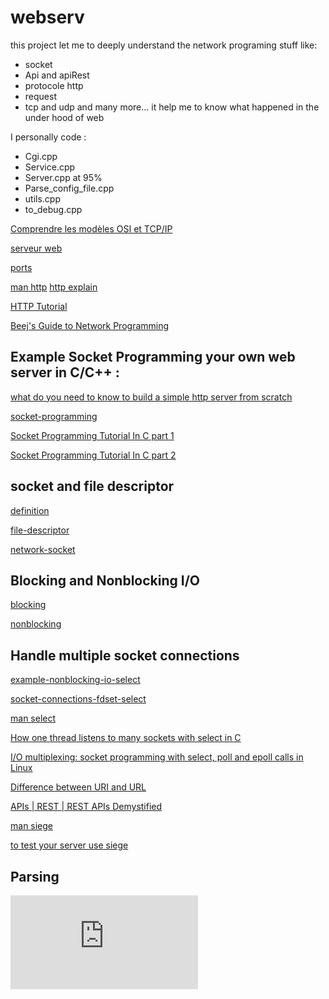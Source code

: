 # webserv


this project let me to deeply understand the network programing stuff like:
- socket
- Api and apiRest
- protocole http
- request 
- tcp and udp
and many more...
it help me to know what happened in the under hood of web

I personally code :
- Cgi.cpp
- Service.cpp
- Server.cpp at 95%
- Parse_config_file.cpp
- utils.cpp
- to_debug.cpp


[Comprendre les modèles OSI et TCP/IP](https://www.youtube.com/watch?v=26jazyc7VNk)
  
[serveur web](https://www.youtube.com/watch?v=msB9AvJ4bTM)
  
[ports](https://www.youtube.com/watch?v=YSl6bordSh8)
  
[man http](https://www.w3.org/Protocols/)
[http explain](https://www.youtube.com/watch?v=Qxs2S4agyxk)

[HTTP Tutorial](https://www.tutorialspoint.com/http/index.htm)

[Beej's Guide to Network Programming](http://beej.us/guide/bgnet/html)
    
## Example Socket Programming your own web server in C/C++ :<br>
[what do you need to know to build a simple http server from scratch](https://medium.com/from-the-scratch/http-server-what-do-you-need-to-know-to-build-a-simple-http-server-from-scratch-d1ef8945e4fa)

[socket-programming](https://www.geeksforgeeks.org/socket-programming-cc/)

[Socket Programming Tutorial In C part 1](https://www.youtube.com/watch?v=LtXEMwSG5-8)

[Socket Programming Tutorial In C part 2](https://www.youtube.com/watch?v=mStnzIEprH8)

## socket and file descriptor

[definition](https://docs.oracle.com/javase/tutorial/networking/sockets/definition.html#:~:text=A%20socket%20is%20one%20endpoint,address%20and%20a%20port%20number.)

[file-descriptor](https://www.computerhope.com/jargon/f/file-descriptor.htm)


[network-socket](https://www.computerhope.com/jargon/n/network-socket.htm)

## Blocking and Nonblocking I/O
[blocking](http://faculty.salina.k-state.edu/tim/ossg/Device/blocking.html)

[nonblocking](https://www.ibm.com/docs/en/i/7.4?topic=concepts-nonblocking-io)

## Handle multiple socket connections 

[example-nonblocking-io-select](https://www.ibm.com/docs/en/i/7.2?topic=designs-example-nonblocking-io-select)

[socket-connections-fdset-select](https://www.binarytides.com/multiple-socket-connections-fdset-select-linux/)

[man select](https://man7.org/linux/man-pages/man2/select.2.html)

[How one thread listens to many sockets with select in C](https://www.youtube.com/watch?v=Y6pFtgRdUts)

[I/O multiplexing: socket programming with select, poll and epoll calls in Linux](https://www.youtube.com/watch?v=dEHZb9JsmOU&list=WL&index=84&t=161s)

[Difference between URI and URL](https://www.youtube.com/watch?v=vpYct2npKD8)

[APIs | REST | REST APIs Demystified](https://youtu.be/FOZtRzY5x8E)

[man siege](https://linux.die.net/man/1/siege)

[to test your server use siege](https://www.interserver.net/tips/kb/http-load-testing-siege/)

## Parsing 
![alt](https://github.com/maxime-42/webserv/blob/main/diagram/Diagramme_parsing.drawio.pdf)
